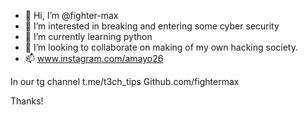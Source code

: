- 👋 Hi, I’m @fighter-max
- 👀 I’m interested in breaking and entering some cyber security
- 🌱 I’m currently learning python
- 💞️ I’m looking to collaborate on making of my own hacking society.
- 📫 www.instagram.com/amayo26

<!---
fighter-max/fighter-max is a ✨ special ✨ repository because its `README.md` (this file) appears on your GitHub profile.
You can click the Preview link to take a look at your changes.
--->
In our tg channel t.me/t3ch_tips
Github.com/fightermax

Thanks!
